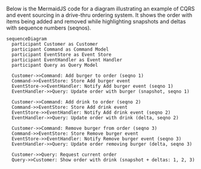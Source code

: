 Below is the MermaidJS code for a diagram illustrating an example of CQRS and event sourcing in a drive-thru ordering system. It shows the order with items being added and removed while highlighting snapshots and deltas with sequence numbers (seqnos).

```mermaid
sequenceDiagram
  participant Customer as Customer
  participant Command as Command Model
  participant EventStore as Event Store
  participant EventHandler as Event Handler
  participant Query as Query Model

  Customer->>Command: Add burger to order (seqno 1)
  Command->>EventStore: Store Add burger event
  EventStore->>EventHandler: Notify Add burger event (seqno 1)
  EventHandler->>Query: Update order with burger (snapshot, seqno 1)

  Customer->>Command: Add drink to order (seqno 2)
  Command->>EventStore: Store Add drink event
  EventStore->>EventHandler: Notify Add drink event (seqno 2)
  EventHandler->>Query: Update order with drink (delta, seqno 2)

  Customer->>Command: Remove burger from order (seqno 3)
  Command->>EventStore: Store Remove burger event
  EventStore->>EventHandler: Notify Remove burger event (seqno 3)
  EventHandler->>Query: Update order removing burger (delta, seqno 3)

  Customer->>Query: Request current order
  Query->>Customer: Show order with drink (snapshot + deltas: 1, 2, 3)
```
